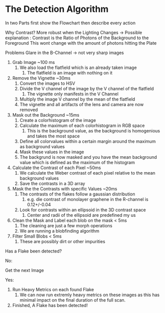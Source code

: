 # The Detection Algorithm

In two Parts
first show the Flowchart then describe every action

Why Contrast?
More robust when the Lighting Changes
-> Possible explanation : 
Contrast is the Ratio of Photons of the Background to the Foreground
This wont change with the amount of photons hitting the Plate

Problems
Glare in the B-Channel -> not very sharp images

1. Grab Image ~100 ms
   1. We also load the flatfield which is an already taken image
      1. The flatfield is an image with nothing on it
2. Remove the Vignette ~30ms
   1. Convert the images to HSV
   2. Divide the V channel of the image by the V channel of the flatfield
      1. The vignette only manifests in the V Channel
   3. Multiply the image V channel by the mean of the flatfield
   4. The vignette and all artifacts of the lens and camera are now removed
3. Mask out the Background ~15ms
   1. Create a colorhistogram of the image
   2. Calculate the maximum of each colorhistogram in RGB space
      1. This is the background value, as the background is homogenious and takes the most space
    1. Define all colorvalues within a certain margin around the maximum as background values
    2. Mask these values in the image
    3. The backgrund is now masked and you have the mean background value which is defined as the maximum of the histogram
4. Calculate the Contrast of each Pixel ~50ms
   1. We calculate the Weber contrast of each pixel relative to the mean background values
   2. Save the contrasts in a 3D array
5. Mask the the Contrasts with specific Values ~20ms
   1. The contrasts of the flakes follow a gaussian distribution
      1. e.g. die contrast of monolayer graphene in the R-channel is 0.12+/-0.04
   2. Look for contrasts within an ellipsoid in the 3D contrast space
      1. Center and radii of the ellipsoid are predefined my us
6. Clean the Mask and Label each blob on the mask < 5ms
   1. The cleaning are just a few morph operations
   2. We are running a blobfinding algorithm
7. Filter Small Blobs < 5ms
   1. These are possibly dirt or other impurities

Has a Flake been detected?

No:

Get the next Image

Yes:

1. Run Heavy Metrics on each found Flake
   1. We can now run extremly heavy metrics on these images as this has minimal impact on the final duration of the full scan.
2. Finished, A Flake has been detected!